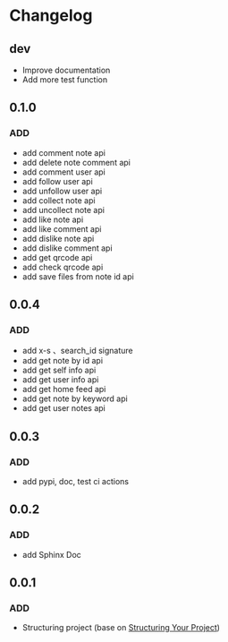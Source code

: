 # Changelog

## dev

- Improve documentation
- Add more test function

## 0.1.0

### ADD

- add comment note api
- add delete note comment api
- add comment user api
- add follow user api
- add unfollow user api
- add collect note api
- add uncollect note api
- add like note api
- add like comment api
- add dislike note api
- add dislike comment api
- add get qrcode api
- add check qrcode api
- add save files from note id api

## 0.0.4

### ADD

- add x-s 、search_id signature
- add get note by id api
- add get self info api
- add get user info api
- add get home feed api
- add get note by keyword api
- add get user notes api

## 0.0.3

### ADD

- add pypi, doc, test ci actions

## 0.0.2

### ADD

- add Sphinx Doc

## 0.0.1

### ADD

- Structuring project (base on [Structuring Your Project](https://docs.python-guide.org/writing/structure/))
